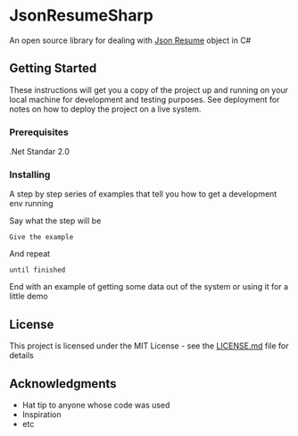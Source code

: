# JsonResumeSharp

An open source library for dealing with [Json Resume]("http://jsonresume.org") object in C#

## Getting Started

These instructions will get you a copy of the project up and running on your local machine for development and testing purposes. See deployment for notes on how to deploy the project on a live system.

### Prerequisites

.Net Standar 2.0

### Installing

A step by step series of examples that tell you how to get a development env running

Say what the step will be

```
Give the example
```

And repeat

```
until finished
```

End with an example of getting some data out of the system or using it for a little demo



## License

This project is licensed under the MIT License - see the [LICENSE.md](LICENSE.md) file for details

## Acknowledgments

* Hat tip to anyone whose code was used
* Inspiration
* etc
